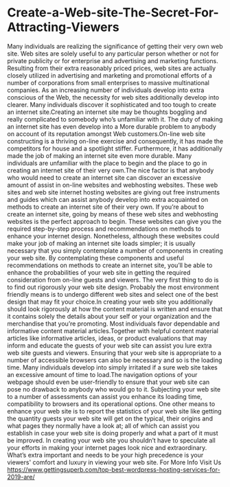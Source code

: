 # Create-a-Web-site-The-Secret-For-Attracting-Viewers
Many individuals are realizing the significance of getting their very own web site. Web sites are solely useful to any particular person whether or not for private publicity or for enterprise and advertising and marketing functions. Resulting from their extra reasonably priced prices, web sites are actually closely utilized in advertising and marketing and promotional efforts of a number of corporations from small enterprises to massive multinational companies. As an increasing number of individuals develop into extra conscious of the Web, the necessity for web sites additionally develop into clearer.  Many individuals discover it sophisticated and too tough to create an internet site.Creating an internet site may be thoughts boggling and really complicated to somebody who’s unfamiliar with it. The duty of making an internet site has even develop into a More durable problem to anybody on account of its reputation amongst Web customers.On-line web site constructing is a thriving on-line exercise and consequently, it has made the competitors for house and a spotlight stiffer. Furthermore, it has additionally made the job of making an internet site even more durable.  Many individuals are unfamiliar with the place to begin and the place to go in creating an internet site of their very own.The nice factor is that anybody who would need to create an internet site can discover an excessive amount of assist in on-line websites and webhosting websites. These web sites and web site internet hosting websites are giving out free instruments and guides which can assist anybody develop into extra acquainted on methods to create an internet site of their very own.  If you’re about to create an internet site, going by means of these web sites and webhosting websites is the perfect approach to begin. These websites can give you the required step-by-step process and recommendations on methods to enhance your internet design. Nonetheless, although these websites could make your job of making an internet site loads simpler; it is usually necessary that you simply contemplate a number of components in creating your web site. By contemplating these components and useful recommendations on methods to create an internet site, you’ll be able to enhance the probabilities of your web site in getting the required consideration from on-line guests and viewers.  The very first thing to do is to find out rigorously your web site design. Probably the most environment friendly means is to undergo different web sites and select one of the best design that may fit your choice.In creating your web site you additionally should look rigorously at how the content material is written and ensure that it contains solely the details about your self or your organization and the merchandise that you’re promoting. Most individuals favor dependable and informative content material articles.Together with helpful content material articles like informative articles, ideas, or product evaluations that may inform and educate the guests of your web site can assist you lure extra web site guests and viewers.  Ensuring that your web site is appropriate to a number of accessible browsers can also be necessary and so is the loading time. Many individuals develop into simply irritated if a sure web site takes an excessive amount of time to load.The navigation options of your webpage should even be user-friendly to ensure that your web site can pose no drawback to anybody who would go to it. Subjecting your web site to a number of assessments can assist you enhance its loading time, compatibility to browsers and its operational options. One other means to enhance your web site is to report the statistics of your web site like getting the quantity guests your web site will get on the typical, their origins and what pages they normally have a look at; all of which can assist you establish in case your web site is doing properly and what a part of it must be improved.  In creating your web site you shouldn’t have to speculate all your efforts in making your internet pages look nice and extraordinary. What’s extra important and needs to be your high precedence is your viewers' comfort and luxury in viewing your web site. For More Info Visit Us https://www.gettingsuperb.com/top-best-wordpress-hosting-services-for-2019-are/

